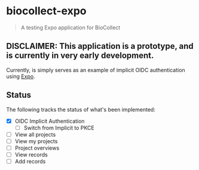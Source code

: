 # biocollect-expo
> A testing Expo application for BioCollect

## DISCLAIMER: This application is a prototype, and is currently in very early development.
Currently, is simply serves as an example of implicit OIDC authentication using [Expo](https://expo.dev/).

## Status

The following tracks the status of what's been implemented:

- [X] OIDC Implicit Authentication
  - [ ] Switch from Implicit to PKCE
- [ ] View all projects
- [ ] View my projects
- [ ] Project overviews
- [ ] View records
- [ ] Add records
